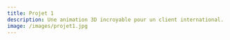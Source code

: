 ```yaml
---
title: Projet 1
description: Une animation 3D incroyable pour un client international.
image: /images/projet1.jpg
---
```


